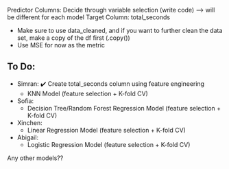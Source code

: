 Predictor Columns: Decide through variable selection (write code) --> will be different for each model
Target Column: total_seconds

* Make sure to use data_cleaned, and if you want to further clean the data set, make a copy of the df first (.copy())
* Use MSE for now as the metric

To Do:
--
* Simran:
    ✔️ Create total_seconds column using feature engineering 
    - KNN Model (feature selection + K-fold CV)
* Sofia:
    - Decision Tree/Random Forest Regression Model (feature selection + K-fold CV)
* Xinchen:
    - Linear Regression Model (feature selection + K-fold CV)
* Abigail:
    - Logistic Regression Model (feature selection + K-fold CV)

 
Any other models??
